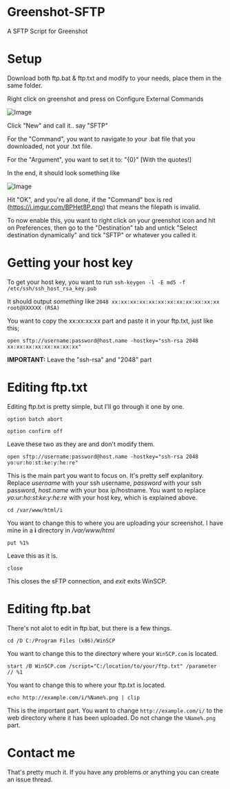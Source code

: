Greenshot-SFTP
==============

A SFTP Script for Greenshot

Setup
=========

Download both ftp.bat & ftp.txt and modify to your needs, place them in the same folder. 

Right click on greenshot and press on Configure External Commands

![Image](https://i.imgur.com/gKa8Yvn.png) 

Click "New" and call it.. say "SFTP"

For the "Command", you want to navigate to your .bat file that you downloaded, not your .txt file.

For the "Argument", you want to set it to: "{0}" [With the quotes!]

In the end, it should look something like

![Image](https://i.imgur.com/BoTkM7c.png)

Hit "OK", and you're all done, if the "Command" box is red (https://i.imgur.com/BPHet8P.png) that means the filepath is invalid.

To now enable this, you want to right click on your greenshot icon and hit on Preferences, then go to the "Destination" tab and untick "Select destination dynamically" and tick "SFTP" or whatever you called it.

Getting your host key
=====================

To get your host key, you want to run `ssh-keygen -l -E md5 -f /etc/ssh/ssh_host_rsa_key.pub`

It should output _something_ like `2048 xx:xx:xx:xx:xx:xx:xx:xx:xx:xx:xx:xx  root@XXXXXX (RSA)`

You want to copy the xx:xx:xx:xx part and paste it in your ftp.txt, just like this;

`open sftp://username:password@host.name -hostkey="ssh-rsa 2048 xx:xx:xx:xx:xx:xx:xx:xx"`

__IMPORTANT:__ Leave the "ssh-rsa" and "2048" part

Editing ftp.txt
===============

Editing ftp.txt is pretty simple, but I'll go through it one by one.

`option batch abort`

`option confirm off`

Leave these two as they are and don't modify them.

`open sftp://username:password@host.name -hostkey="ssh-rsa 2048 yo:ur:ho:st:ke:y:he:re"`

This is the main part you want to focus on. It's pretty self explanitory. Replace _username_ with your ssh username, _password_ with your ssh password, _host.name_ with your box ip/hostname. You want to replace _yo:ur:ho:st:ke:y:he:re_ with your host key, which is explained above.

`cd /var/www/html/i`

You want to change this to where you are uploading your screenshot. I have mine in a __i__ directory in */var/www/html*

`put %1%`

Leave this as it is.

`close`

This closes the sFTP connection, and *exit* exits WinSCP.

Editing ftp.bat
===============

There's not alot to edit in ftp.bat, but there is a few things.

`cd /D C:/Program Files (x86)/WinSCP`

You want to change this to the directory where your `WinSCP.com` is located.

`start /B WinSCP.com /script="C:/location/to/your/ftp.txt" /parameter // %1`

You want to change this to where your ftp.txt is located.

`echo http://example.com/i/%Name%.png | clip`

This is the important part. You want to change `http://example.com/i/` to the web directory where it has been uploaded. Do not change the `%Name%.png` part.

Contact me
===============

That's pretty much it. If you have any problems or anything you can create an issue thread.
